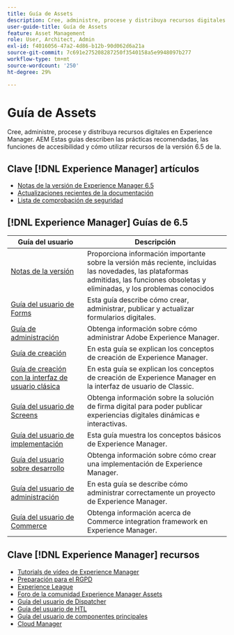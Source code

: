 ```yaml
---
title: Guía de Assets
description: Cree, administre, procese y distribuya recursos digitales en Experience Manager. AEM Estas guías describen las prácticas recomendadas, las funciones de accesibilidad y cómo utilizar recursos de la versión 6.5 de la.
user-guide-title: Guía de Assets
feature: Asset Management
role: User, Architect, Admin
exl-id: f4016056-47a2-4d86-b12b-90d062d6a21a
source-git-commit: 7c691e275208287250f3540158a5e9948097b277
workflow-type: tm+mt
source-wordcount: '250'
ht-degree: 29%

---
```


# Guía de Assets

Cree, administre, procese y distribuya recursos digitales en Experience Manager. AEM Estas guías describen las prácticas recomendadas, las funciones de accesibilidad y cómo utilizar recursos de la versión 6.5 de la.

## Clave [!DNL Experience Manager] artículos

* [Notas de la versión de Experience Manager 6.5](/help/release-notes/home.md)
* [Actualizaciones recientes de la documentación](https://experienceleague.adobe.com/docs/experience-manager-release-information/aem-release-updates/doc-updates/documentation-updates.html?lang=es)
* [Lista de comprobación de seguridad](/help/sites-administering/security-checklist.md)

## [!DNL Experience Manager] Guías de 6.5

| Guía del usuario | Descripción |
|--- |---|
| [Notas de la versión](/help/release-notes/home.md) | Proporciona información importante sobre la versión más reciente, incluidas las novedades, las plataformas admitidas, las funciones obsoletas y eliminadas, y los problemas conocidos |
| [Guía del usuario de Forms](/help/forms/home.md) | Esta guía describe cómo crear, administrar, publicar y actualizar formularios digitales. |
| [Guía de administración](/help/sites-administering/home.md) | Obtenga información sobre cómo administrar Adobe Experience Manager. |
| [Guía de creación](/help/sites-authoring/home.md) | En esta guía se explican los conceptos de creación de Experience Manager. |
| [Guía de creación con la interfaz de usuario clásica](/help/sites-classic-ui-authoring/home.md) | En esta guía se explican los conceptos de creación de Experience Manager en la interfaz de usuario de Classic. |
| [Guía del usuario de Screens](https://experienceleague.adobe.com/docs/experience-manager-screens/user-guide/aem-screens-introduction.html?lang=es) | Obtenga información sobre la solución de firma digital para poder publicar experiencias digitales dinámicas e interactivas. |
| [Guía del usuario de implementación](/help/sites-deploying/home.md) | Esta guía muestra los conceptos básicos de Experience Manager. |
| [Guía del usuario sobre desarrollo](/help/sites-developing/home.md) | Obtenga información sobre cómo crear una implementación de Experience Manager. |
| [Guía del usuario de administración](/help/managing/home.md) | En esta guía se describe cómo administrar correctamente un proyecto de Experience Manager. |
| [Guía del usuario de Commerce](/help/commerce/home.md) | Obtenga información acerca de Commerce integration framework en Experience Manager. |

## Clave [!DNL Experience Manager] recursos

* [Tutorials de vídeo de Experience Manager](https://experienceleague.adobe.com/docs/experience-manager-learn/assets/overview.html)
* [Preparación para el RGPD](/help/managing/data-protection-and-privacy.md)
* [Experience League](https://experienceleague.adobe.com/?mv=other#recommended/solutions/experience-manager)
* [Foro de la comunidad Experience Manager Assets](https://experienceleaguecommunities.adobe.com/t5/adobe-experience-manager-assets/ct-p/experience-manager-assets-community)
* [Guía del usuario de Dispatcher](https://experienceleague.adobe.com/docs/experience-manager-dispatcher/using/dispatcher.html?lang=es)
* [Guía del usuario de HTL](https://experienceleague.adobe.com/docs/experience-manager-htl/using/overview.html?lang=es)
* [Guía del usuario de componentes principales](https://experienceleague.adobe.com/docs/experience-manager-core-components/using/introduction.html?lang=es)
* [Cloud Manager](https://experienceleague.adobe.com/docs/experience-manager-cloud-manager/using/introduction-to-cloud-manager.html?lang=es)
